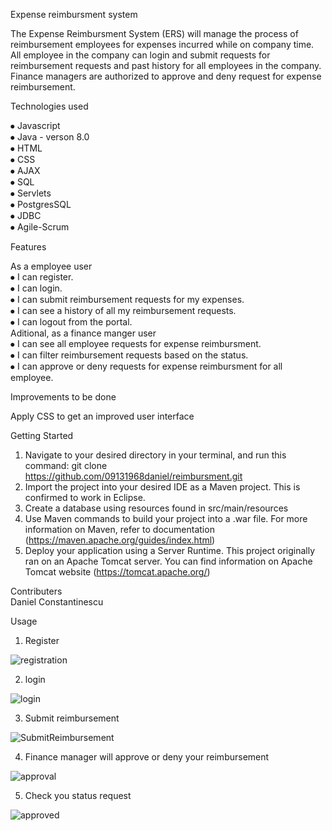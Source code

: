 
Expense reimbursment system

The Expense Reimbursment System (ERS) will manage the process of reimbursement employees for expenses
incurred while on company time. All employee in the company can login and submit requests for reimbursement
requests and past history for all employees in the company. Finance managers are authorized to approve and
deny request for expense reimbursement.


Technologies used

⦁	Javascript  
⦁	Java -  verson 8.0  
⦁	HTML  
⦁	CSS  
⦁	AJAX  
⦁	SQL  
⦁	Servlets  
⦁	PostgresSQL  
⦁	JDBC  
⦁	Agile-Scrum  
 

Features  

As a employee user  
⦁	I can register.  
⦁	I can login.  
⦁	I can submit reimbursement requests for my expenses.  
⦁	I can see a history of   all my reimbursement requests.  
⦁	I can logout from the portal.  
Aditional, as a  finance manger user  
⦁	I can see all employee requests for expense reimbursment.  
⦁	I can filter reimbursement requests based on the status.  
⦁	I can approve or deny requests for expense reimbursment for all employee.  




Improvements to be done

Apply CSS to get an improved user interface

Getting Started  

1.	Navigate to your desired directory in your terminal, and run this command: git clone https://github.com/09131968daniel/reimbursment.git
2.	Import the project into your desired IDE as a Maven project. This is confirmed to work in Eclipse.
3.	Create a database using resources found in src/main/resources
4.	Use Maven commands to build your project into a .war file. For more information on Maven, refer to documentation (https://maven.apache.org/guides/index.html)
5.	Deploy your application using a Server Runtime. This project originally ran on an Apache Tomcat server. You can find information on Apache Tomcat website
	(https://tomcat.apache.org/)  
	


Contributers  
Daniel Constantinescu  



Usage  

1. Register  

![registration](https://user-images.githubusercontent.com/45954198/100654848-6a43ec00-3318-11eb-8be0-d2e40bf24d8e.png)

2. login  

![login](https://user-images.githubusercontent.com/45954198/100655115-d45c9100-3318-11eb-87e5-42077baed407.png)

3. Submit reimbursement  

![SubmitReimbursement](https://user-images.githubusercontent.com/45954198/100655190-f229f600-3318-11eb-80e1-96584b612ed9.png)  

4. Finance manager will approve or deny your reimbursement  

![approval](https://user-images.githubusercontent.com/45954198/100655252-0837b680-3319-11eb-8010-6c61a159decb.png)

5. Check you status request  

![approved](https://user-images.githubusercontent.com/45954198/100655488-5b116e00-3319-11eb-9978-e70eafd1a16f.png)  


 






